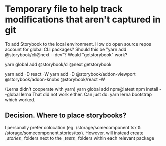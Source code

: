 # Temporary file to help track modifications that aren't captured in git

To add Storybook to the local environment. How do open source repos account for global CLI packages? Should this be "yarn add @storybook/cli@next --dev"? Would "getstorybook" work?

yarn global add @storybook/cli@next
getstorybook

yarn add -D react -W
yarn add -D @storybook/addon-viewport @storybook/addon-knobs @storybook/react -W

(Lerna didn't cooperate with yarn)
yarn global add npm@latest
npm install --global lerna
That did not work either.
Can just do:
yarn lerna bootstrap
which worked.

## Decision. Where to place storybooks?
I personally prefer colocation (eg. /storage/somecomponent.tsx & /storage/somecomponent.stories/tsx). However, will instead create \__stories\__ folders next to the \__tests\__ folders within each relevant package

